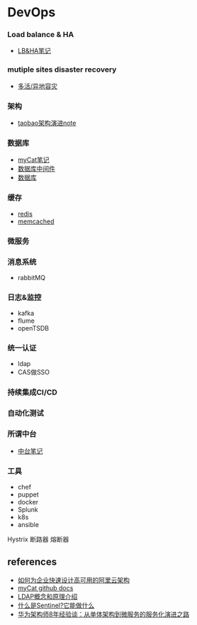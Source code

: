 
# DevOps


### Load balance & HA
 * [LB&HA笔记](hanote.md)

### mutiple sites disaster recovery
 * [多活/异地容灾](disaster_recovery.md)

### 架构
* [taobao架构演进note](taobao_arch.md)

### 数据库
* [myCat笔记](mycat.md)
* [数据库中间件](dbmiddleware.md)
* [数据库](database.md)

### 缓存
 * [redis]()
 * [memcached](https://github.com/memcached/memcached)

### 微服务

### 消息系统
 * rabbitMQ

### 日志&监控
* kafka
 * flume
 * openTSDB

### 统一认证
 * ldap
 * CAS做SSO

### 持续集成CI/CD

### 自动化测试

### 所谓中台
* [中台笔记](zhongtai.md)

### 工具
* chef
* puppet
* docker
* Splunk
* k8s
* ansible


Hystrix  断路器 熔断器


## references
* [如何为企业快速设计高可用的阿里云架构](https://blog.51cto.com/ganbing/2103694)
* [myCat github docs](https://github.com/MyCATApache/Mycat-doc)
* [LDAP概念和原理介绍](https://www.cnblogs.com/wilburxu/p/9174353.html)
* [什么是Sentinel?它能做什么](https://blog.csdn.net/u012190514/article/details/81383698)
* [华为架构师8年经验谈：从单体架构到微服务的服务化演进之路](https://sdk.cn/news/4033)

